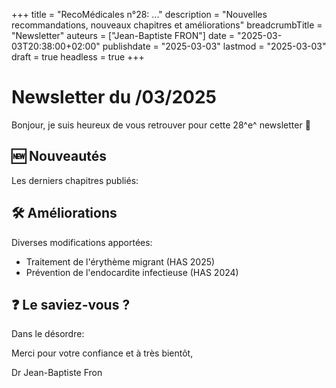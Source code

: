 +++
title = "RecoMédicales n°28:  ..."
description = "Nouvelles recommandations, nouveaux chapitres et améliorations"
breadcrumbTitle = "Newsletter"
auteurs = ["Jean-Baptiste FRON"]
date = "2025-03-03T20:38:00+02:00"
publishdate = "2025-03-03"
lastmod = "2025-03-03"
draft = true
headless = true
+++

# Newsletter du /03/2025

Bonjour, je suis heureux de vous retrouver pour cette 28^e^ newsletter 📰



## 🆕 Nouveautés

Les derniers chapitres publiés:



## 🛠️ Améliorations

Diverses modifications apportées:

- Traitement de l'érythème migrant (HAS 2025)
- Prévention de l'endocardite infectieuse (HAS 2024)

## ❓ Le saviez-vous ?

Dans le désordre:



Merci pour votre confiance et à très bientôt,

Dr Jean-Baptiste Fron
